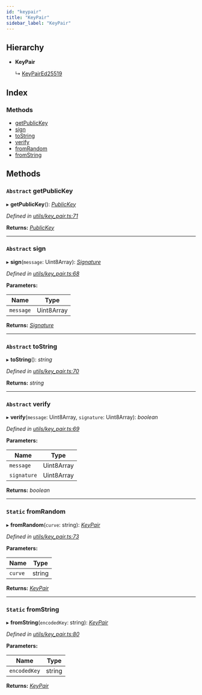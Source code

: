 ```yaml
---
id: "keypair"
title: "KeyPair"
sidebar_label: "KeyPair"
---
```


## Hierarchy

* **KeyPair**

  ↳ [KeyPairEd25519](keypaired25519.md)

## Index

### Methods

* [getPublicKey](keypair.md#abstract-getpublickey)
* [sign](keypair.md#abstract-sign)
* [toString](keypair.md#abstract-tostring)
* [verify](keypair.md#abstract-verify)
* [fromRandom](keypair.md#static-fromrandom)
* [fromString](keypair.md#static-fromstring)

## Methods

### `Abstract` getPublicKey

▸ **getPublicKey**(): *[PublicKey](publickey.md)*

*Defined in [utils/key_pair.ts:71](https://github.com/near/near-api-js/blob/88ad17d/src.ts/utils/key_pair.ts#L71)*

**Returns:** *[PublicKey](publickey.md)*

___

### `Abstract` sign

▸ **sign**(`message`: Uint8Array): *[Signature](signature.md)*

*Defined in [utils/key_pair.ts:68](https://github.com/near/near-api-js/blob/88ad17d/src.ts/utils/key_pair.ts#L68)*

**Parameters:**

Name | Type |
------ | ------ |
`message` | Uint8Array |

**Returns:** *[Signature](signature.md)*

___

### `Abstract` toString

▸ **toString**(): *string*

*Defined in [utils/key_pair.ts:70](https://github.com/near/near-api-js/blob/88ad17d/src.ts/utils/key_pair.ts#L70)*

**Returns:** *string*

___

### `Abstract` verify

▸ **verify**(`message`: Uint8Array, `signature`: Uint8Array): *boolean*

*Defined in [utils/key_pair.ts:69](https://github.com/near/near-api-js/blob/88ad17d/src.ts/utils/key_pair.ts#L69)*

**Parameters:**

Name | Type |
------ | ------ |
`message` | Uint8Array |
`signature` | Uint8Array |

**Returns:** *boolean*

___

### `Static` fromRandom

▸ **fromRandom**(`curve`: string): *[KeyPair](keypair.md)*

*Defined in [utils/key_pair.ts:73](https://github.com/near/near-api-js/blob/88ad17d/src.ts/utils/key_pair.ts#L73)*

**Parameters:**

Name | Type |
------ | ------ |
`curve` | string |

**Returns:** *[KeyPair](keypair.md)*

___

### `Static` fromString

▸ **fromString**(`encodedKey`: string): *[KeyPair](keypair.md)*

*Defined in [utils/key_pair.ts:80](https://github.com/near/near-api-js/blob/88ad17d/src.ts/utils/key_pair.ts#L80)*

**Parameters:**

Name | Type |
------ | ------ |
`encodedKey` | string |

**Returns:** *[KeyPair](keypair.md)*
